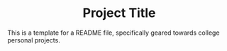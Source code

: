 <h1 align = "center">Project Title</h1>
This is a template for a README file, specifically geared towards college personal projects. 
